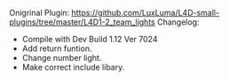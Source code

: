 Onigrinal Plugin: https://github.com/LuxLuma/L4D-small-plugins/tree/master/L4D1-2_team_lights
Changelog:
* Compile with Dev Build 1.12 Ver 7024
* Add return funtion.</br>
* Change number light.</br>
* Make correct include libary.</br>
